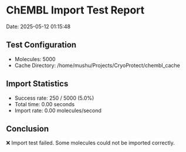 # ChEMBL Import Test Report

Date: 2025-05-12 01:15:48

## Test Configuration

- Molecules: 5000
- Cache Directory: /home/mushu/Projects/CryoProtect/chembl_cache

## Import Statistics

- Success rate: 250 / 5000 (5.0%)
- Total time: 0.00 seconds
- Import rate: 0.00 molecules/second

## Conclusion

❌ Import test failed. Some molecules could not be imported correctly.
